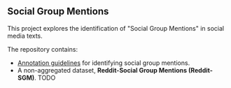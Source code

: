 ## Social Group Mentions
This project explores the identification of "Social Group Mentions" in social media texts. 

The repository contains:
- [Annotation guidelines](Annotation%20Guidelines%20for%20Identification%20of%20Social%20Group%20Mentions.pdf) for identifying social group mentions.
- A non-aggregated dataset, **Reddit-Social Group Mentions (Reddit-SGM)**. TODO
